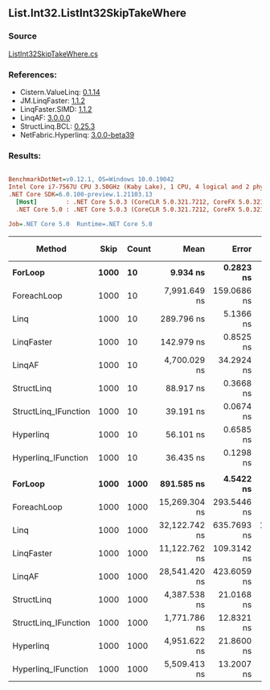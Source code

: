 ﻿## List.Int32.ListInt32SkipTakeWhere

### Source
[ListInt32SkipTakeWhere.cs](../LinqBenchmarks/List/Int32/ListInt32SkipTakeWhere.cs)

### References:
- Cistern.ValueLinq: [0.1.14](https://www.nuget.org/packages/Cistern.ValueLinq/0.1.14)
- JM.LinqFaster: [1.1.2](https://www.nuget.org/packages/JM.LinqFaster/1.1.2)
- LinqFaster.SIMD: [1.1.2](https://www.nuget.org/packages/LinqFaster.SIMD/1.0.3)
- LinqAF: [3.0.0.0](https://www.nuget.org/packages/LinqAF/3.0.0.0)
- StructLinq.BCL: [0.25.3](https://www.nuget.org/packages/StructLinq.BCL/0.25.3)
- NetFabric.Hyperlinq: [3.0.0-beta39](https://www.nuget.org/packages/NetFabric.Hyperlinq/3.0.0-beta39)

### Results:
``` ini

BenchmarkDotNet=v0.12.1, OS=Windows 10.0.19042
Intel Core i7-7567U CPU 3.50GHz (Kaby Lake), 1 CPU, 4 logical and 2 physical cores
.NET Core SDK=6.0.100-preview.1.21103.13
  [Host]        : .NET Core 5.0.3 (CoreCLR 5.0.321.7212, CoreFX 5.0.321.7212), X64 RyuJIT
  .NET Core 5.0 : .NET Core 5.0.3 (CoreCLR 5.0.321.7212, CoreFX 5.0.321.7212), X64 RyuJIT

Job=.NET Core 5.0  Runtime=.NET Core 5.0  

```
|               Method | Skip | Count |          Mean |       Error |        StdDev |  Ratio | RatioSD |  Gen 0 | Gen 1 | Gen 2 | Allocated |
|--------------------- |----- |------ |--------------:|------------:|--------------:|-------:|--------:|-------:|------:|------:|----------:|
|              **ForLoop** | **1000** |    **10** |      **9.934 ns** |   **0.2823 ns** |     **0.4225 ns** |   **1.00** |    **0.00** |      **-** |     **-** |     **-** |         **-** |
|          ForeachLoop | 1000 |    10 |  7,991.649 ns | 159.0686 ns |   321.3265 ns | 811.74 |   50.66 | 0.0153 |     - |     - |      40 B |
|                 Linq | 1000 |    10 |    289.796 ns |   5.1366 ns |     5.7093 ns |  29.08 |    1.36 | 0.0725 |     - |     - |     152 B |
|           LinqFaster | 1000 |    10 |    142.979 ns |   0.8525 ns |     0.7557 ns |  14.45 |    0.72 | 0.1528 |     - |     - |     320 B |
|               LinqAF | 1000 |    10 |  4,700.029 ns |  34.2924 ns |    28.6357 ns | 475.92 |   23.59 |      - |     - |     - |         - |
|           StructLinq | 1000 |    10 |     88.917 ns |   0.3668 ns |     0.3251 ns |   8.99 |    0.44 | 0.0459 |     - |     - |      96 B |
| StructLinq_IFunction | 1000 |    10 |     39.191 ns |   0.0674 ns |     0.0630 ns |   3.96 |    0.19 |      - |     - |     - |         - |
|            Hyperlinq | 1000 |    10 |     56.101 ns |   0.6585 ns |     0.6159 ns |   5.66 |    0.29 |      - |     - |     - |         - |
|  Hyperlinq_IFunction | 1000 |    10 |     36.435 ns |   0.1298 ns |     0.1150 ns |   3.68 |    0.19 |      - |     - |     - |         - |
|                      |      |       |               |             |               |        |         |        |       |       |           |
|              **ForLoop** | **1000** |  **1000** |    **891.585 ns** |   **4.5422 ns** |     **4.2488 ns** |   **1.00** |    **0.00** |      **-** |     **-** |     **-** |         **-** |
|          ForeachLoop | 1000 |  1000 | 15,269.304 ns | 293.5446 ns |   391.8735 ns |  17.09 |    0.48 | 0.0153 |     - |     - |      40 B |
|                 Linq | 1000 |  1000 | 32,122.742 ns | 635.7693 ns | 1,629.7197 ns |  36.29 |    1.50 | 0.0610 |     - |     - |     152 B |
|           LinqFaster | 1000 |  1000 | 11,122.762 ns | 109.3142 ns |    91.2823 ns |  12.49 |    0.11 | 5.9204 |     - |     - |   12416 B |
|               LinqAF | 1000 |  1000 | 28,541.420 ns | 423.6059 ns |   396.2413 ns |  32.01 |    0.53 |      - |     - |     - |         - |
|           StructLinq | 1000 |  1000 |  4,387.538 ns |  21.0168 ns |    19.6592 ns |   4.92 |    0.03 | 0.0458 |     - |     - |      96 B |
| StructLinq_IFunction | 1000 |  1000 |  1,771.786 ns |  12.8321 ns |    11.3753 ns |   1.99 |    0.01 |      - |     - |     - |         - |
|            Hyperlinq | 1000 |  1000 |  4,951.622 ns |  21.8600 ns |    19.3783 ns |   5.56 |    0.04 |      - |     - |     - |         - |
|  Hyperlinq_IFunction | 1000 |  1000 |  5,509.413 ns |  13.2007 ns |    11.7021 ns |   6.18 |    0.03 |      - |     - |     - |         - |
